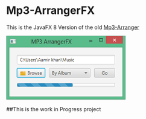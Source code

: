 # Mp3-ArrangerFX
This is the JavaFX 8 Version of the old [Mp3-Arranger](https://github.com/iamaamir/Mp3-Arranger)

![Main](https://github.com/iamaamir/Mp3-ArrangerFX/blob/master/screenshots/wip.png?raw=true)

##This is the work in Progress project

